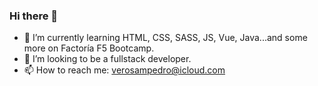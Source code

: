 ### Hi there 👋

- 🌱 I’m currently learning HTML, CSS, SASS, JS, Vue, Java...and some more on Factoría F5 Bootcamp.
- 🤔 I’m looking to be a fullstack developer.
- 📫 How to reach me: verosampedro@icloud.com

